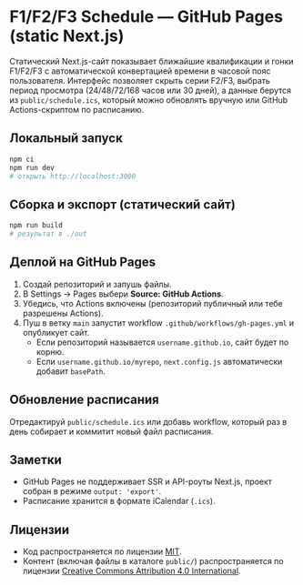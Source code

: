 # F1/F2/F3 Schedule — GitHub Pages (static Next.js)

Статический Next.js-сайт показывает ближайшие квалификации и гонки F1/F2/F3 с автоматической конвертацией времени в часовой пояс пользователя.
Интерфейс позволяет скрыть серии F2/F3, выбрать период просмотра (24/48/72/168 часов или 30 дней), а данные берутся из `public/schedule.ics`, который можно обновлять вручную или GitHub Actions-скриптом по расписанию.

## Локальный запуск
```bash
npm ci
npm run dev
# открыть http://localhost:3000
```

## Сборка и экспорт (статический сайт)
```bash
npm run build
# результат в ./out
```

## Деплой на GitHub Pages
1. Создай репозиторий и запушь файлы.
2. В Settings → Pages выбери **Source: GitHub Actions**.
3. Убедись, что Actions включены (репозиторий публичный или тебе разрешены Actions).
4. Пуш в ветку `main` запустит workflow `.github/workflows/gh-pages.yml` и опубликует сайт.
   - Если репозиторий называется `username.github.io`, сайт будет по корню.
   - Если `username.github.io/myrepo`, `next.config.js` автоматически добавит `basePath`.

## Обновление расписания
Отредактируй `public/schedule.ics` или добавь workflow, который раз в день собирает и коммитит новый файл расписания.

## Заметки
- GitHub Pages не поддерживает SSR и API-роуты Next.js, проект собран в режиме `output: 'export'`.
- Расписание хранится в формате iCalendar (`.ics`).

## Лицензии
- Код распространяется по лицензии [MIT](./LICENSE).
- Контент (включая файлы в каталоге `public/`) распространяется по лицензии [Creative Commons Attribution 4.0 International](./LICENSE-CONTENT).
